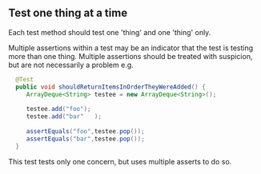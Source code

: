 ## Test one thing at a time

Each test method should test one 'thing' and one 'thing' only.

Multiple assertions within a test may be an indicator that the test is testing more than one thing. Multiple assertions should be treated with suspicion, but are not necessarily a problem e.g.

```java
  @Test
  public void shouldReturnItemsInOrderTheyWereAdded() {
     ArrayDeque<String> testee = new ArrayDeque<String>();
     
     testee.add("foo");
     testee.add("bar"   );
     
     assertEquals("foo",testee.pop());
     assertEquals("bar",testee.pop());     
  }
```

This test tests only one concern, but uses multiple asserts to do so.
